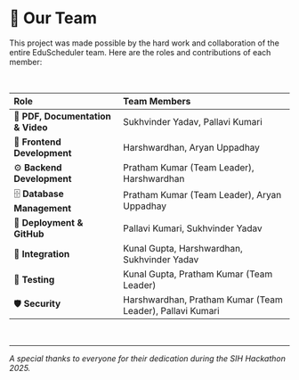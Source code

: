 # 🚀 Our Team

This project was made possible by the hard work and collaboration of the entire EduScheduler team. Here are the roles and contributions of each member:

<br>

| Role | Team Members |
| :--- | :--- |
| 📜 **PDF, Documentation & Video** | Sukhvinder Yadav, Pallavi Kumari |
| 🎨 **Frontend Development** | Harshwardhan, Aryan Uppadhay |
| ⚙️ **Backend Development** | Pratham Kumar (Team Leader), Harshwardhan |
| 🗄️ **Database Management** | Pratham Kumar (Team Leader), Aryan Uppadhay |
| 🚀 **Deployment & GitHub** | Pallavi Kumari, Sukhvinder Yadav |
| 🔗 **Integration** | Kunal Gupta, Harshwardhan, Sukhvinder Yadav |
| 🧪 **Testing** | Kunal Gupta, Pratham Kumar (Team Leader) |
| 🛡️ **Security** | Harshwardhan, Pratham Kumar (Team Leader), Pallavi Kumari |

<br>

---

*A special thanks to everyone for their dedication during the SIH Hackathon 2025.*
